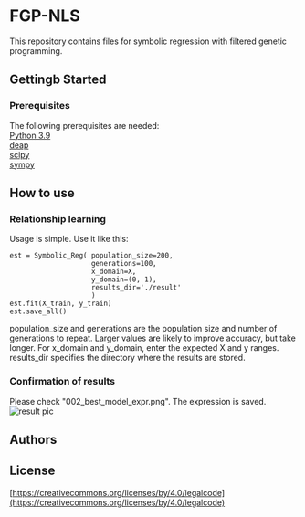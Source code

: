 # FGP-NLS
This repository contains files for symbolic regression with filtered genetic programming.

## Gettingb Started
### Prerequisites
The following prerequisites are needed:  
[Python 3.9](https://www.python.org/downloads/release/python-390/)  
[deap](https://github.com/DEAP/deap)  
[scipy](https://github.com/scipy/scipy)  
[sympy](https://github.com/sympy/sympy)  

## How to use  
### Relationship learning
Usage is simple. Use it like this:
```
est = Symbolic_Reg( population_size=200,
                    generations=100,
                    x_domain=X,
                    y_domain=(0, 1),
                    results_dir='./result'
                    )
est.fit(X_train, y_train)
est.save_all()
```
population_size and generations are the population size and number of generations to repeat. Larger values are likely to improve accuracy, but take longer. For x_domain and y_domain, enter the expected X and y ranges. results_dir specifies the directory where the results are stored.

### Confirmation of results  
Please check "002_best_model_expr.png". The expression is saved.
![result pic](https://github.com/takakikatsushi/FGP-NLS/blob/main/Codes/result2/002_best_model_expr.png?raw=true)

## Authors  
  

## License  
[https://creativecommons.org/licenses/by/4.0/legalcode](https://creativecommons.org/licenses/by/4.0/legalcode)
